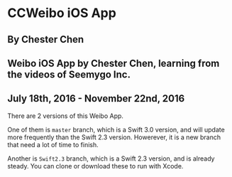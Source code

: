 # CCWeibo iOS App
## By Chester Chen
## Weibo iOS App by Chester Chen, learning from the videos of Seemygo Inc.
## July 18th, 2016 - November 22nd, 2016

There are 2 versions of this Weibo App.

One of them is `master` branch, which is a Swift 3.0 version, and will update more frequently than the Swift 2.3 version. Howerever, it is a new branch that need a lot of time to finish.

Another is `Swift2.3` branch, which is a Swift 2.3 version, and is already steady. You can clone or download these to run with Xcode. 